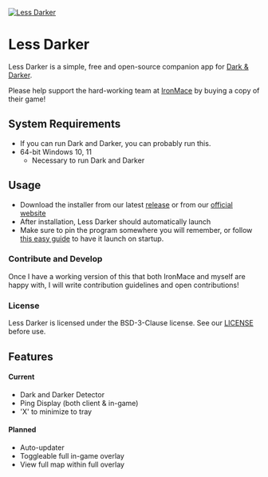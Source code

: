 [![Less Darker](https://github.com/less-darker/less-darker/blob/9300d800d30d28d2dfbc2db145aaccab9043777a/app/assets/images/less-darker.png)](https://lessdarker.com)
# Less Darker
Less Darker is a simple, free and open-source companion app for [Dark & Darker](https://darkanddarker.com/).

Please help support the hard-working team at [IronMace](https://www.ironmace.com/) by buying a copy of their game!

## System Requirements
- If you can run Dark and Darker, you can probably run this.
- 64-bit Windows 10, 11
  - Necessary to run Dark and Darker

## Usage
- Download the installer from our latest [release](https://github.com/less-darker/less-darker/releases) or from our [official website](https://lessdarker.com)
- After installation, Less Darker should automatically launch
- Make sure to pin the program somewhere you will remember, or follow [this easy guide](https://support.microsoft.com/en-us/windows/add-an-app-to-run-automatically-at-startup-in-windows-10-150da165-dcd9-7230-517b-cf3c295d89dd) to have it launch on startup.

### Contribute and Develop
Once I have a working version of this that both IronMace and myself are happy with, I will write contribution guidelines and open contributions!

### License
Less Darker is licensed under the BSD-3-Clause license. See our [LICENSE](https://github.com/less-darker/less-darker/blob/main/LICENSE) before use.

## Features

#### Current
- Dark and Darker Detector
- Ping Display (both client & in-game)
- 'X' to minimize to tray

#### Planned
- Auto-updater
- Toggleable full in-game overlay
- View full map within full overlay
